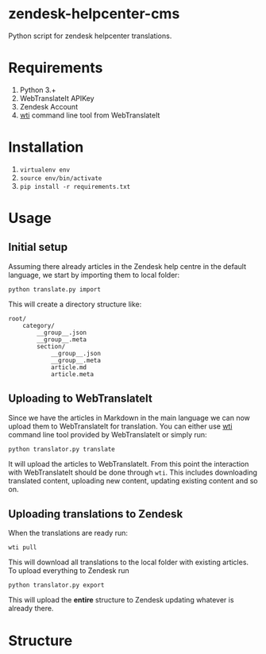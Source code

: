 zendesk-helpcenter-cms
===================

Python script for zendesk helpcenter translations.

# Requirements

1. Python 3.+
2. WebTranslateIt APIKey
3. Zendesk Account
4. [wti](https://webtranslateit.com/en/tour/external_tools) command line tool from WebTranslateIt

# Installation

1. `virtualenv env`
2. `source env/bin/activate`
3. `pip install -r requirements.txt`

# Usage

## Initial setup

Assuming there already articles in the Zendesk help centre in the default language, we start by importing them to local folder:

`python translate.py import`

This will create a directory structure like:

```
root/
	category/
		__group__.json
		__group__.meta
		section/
			__group__.json
			__group__.meta
			article.md
			article.meta
```

## Uploading to WebTranslateIt

Since we have the articles in Markdown in the main language we can now upload them to WebTranslateIt for translation. You can either use [wti](https://webtranslateit.com/en/tour/external_tools) command line tool provided by WebTranslateIt or simply run:

`python translator.py translate`

It will upload the articles to WebTranslateIt. From this point the interaction with WebTranslateIt should be done through `wti`. This includes downloading translated content, uploading new content, updating existing content and so on.

## Uploading translations to Zendesk

When the translations are ready run:

`wti pull`

This will download all translations to the local folder with existing articles. To upload everything to Zendesk run

`python translator.py export`

This will upload the **entire** structure to Zendesk updating whatever is already there.

# Structure



